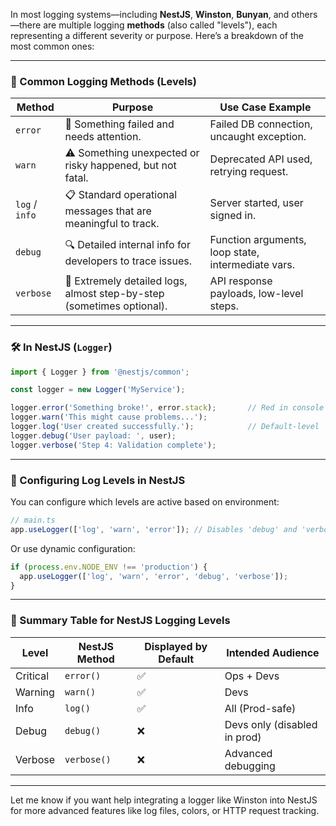 
In most logging systems—including **NestJS**, **Winston**, **Bunyan**, and others—there are multiple logging **methods** (also called "levels"), each representing a different severity or purpose. Here’s a breakdown of the most common ones:

---

### 📘 Common Logging Methods (Levels)

|Method|Purpose|Use Case Example|
|---|---|---|
|`error`|🚨 Something failed and needs attention.|Failed DB connection, uncaught exception.|
|`warn`|⚠️ Something unexpected or risky happened, but not fatal.|Deprecated API used, retrying request.|
|`log` / `info`|📋 Standard operational messages that are meaningful to track.|Server started, user signed in.|
|`debug`|🔍 Detailed internal info for developers to trace issues.|Function arguments, loop state, intermediate vars.|
|`verbose`|📖 Extremely detailed logs, almost step-by-step (sometimes optional).|API response payloads, low-level steps.|

---

### 🛠️ In NestJS (`Logger`)

```ts
import { Logger } from '@nestjs/common';

const logger = new Logger('MyService');

logger.error('Something broke!', error.stack);       // Red in console
logger.warn('This might cause problems...');
logger.log('User created successfully.');            // Default-level
logger.debug('User payload: ', user);
logger.verbose('Step 4: Validation complete');
```

---

### 🔧 Configuring Log Levels in NestJS

You can configure which levels are active based on environment:

```ts
// main.ts
app.useLogger(['log', 'warn', 'error']); // Disables 'debug' and 'verbose'
```

Or use dynamic configuration:

```ts
if (process.env.NODE_ENV !== 'production') {
  app.useLogger(['log', 'warn', 'error', 'debug', 'verbose']);
}
```

---

### 🧪 Summary Table for NestJS Logging Levels

|Level|NestJS Method|Displayed by Default|Intended Audience|
|---|---|---|---|
|Critical|`error()`|✅|Ops + Devs|
|Warning|`warn()`|✅|Devs|
|Info|`log()`|✅|All (Prod-safe)|
|Debug|`debug()`|❌|Devs only (disabled in prod)|
|Verbose|`verbose()`|❌|Advanced debugging|

---

Let me know if you want help integrating a logger like Winston into NestJS for more advanced features like log files, colors, or HTTP request tracking.

